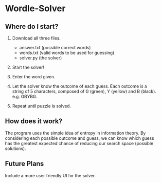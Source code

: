 # Wordle-Solver

## Where do I start?

1. Download all three files.
    - answer.txt (possible correct words)
    - words.txt (valid words to be used for guessing)
    - solver.py (the solver)

2. Start the solver!

3. Enter the word given.

4. Let the solver know the outcome of each guess. Each outcome is a string of 5 characters, composed of G (green), Y (yellow) and B (black). e.g. GBYBG.

5. Repeat until puzzle is solved.

## How does it work?

The program uses the simple idea of entropy in information theory. By considering each possible outcome and guess, we can know which guess has
the greatest expected chance of reducing our search space (possible solutions).

## Future Plans

Include a more user friendly UI for the solver.
